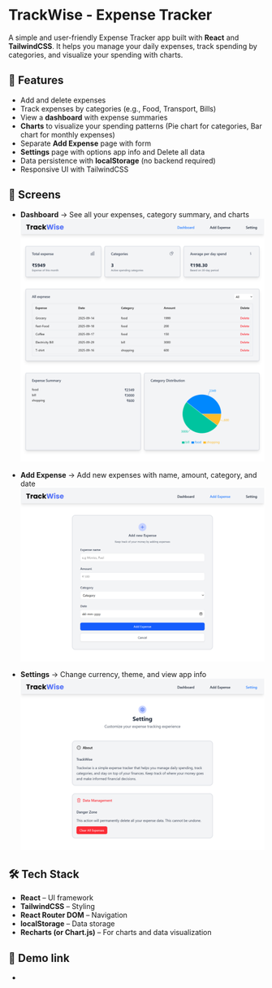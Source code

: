 # TrackWise - Expense Tracker  

A simple and user-friendly Expense Tracker app built with **React** and **TailwindCSS**. It helps you manage your daily expenses, track spending by categories, and visualize your spending with charts.  

## 🚀 Features  

- Add and delete expenses  
- Track expenses by categories (e.g., Food, Transport, Bills)  
- View a **dashboard** with expense summaries  
- **Charts** to visualize your spending patterns (Pie chart for categories, Bar chart for monthly expenses)  
- Separate **Add Expense** page with form  
- **Settings** page with options app info and Delete all data 
- Data persistence with **localStorage** (no backend required)  
- Responsive UI with TailwindCSS  

## 📸 Screens  

- **Dashboard** → See all your expenses, category summary, and charts 
    ![Home Page](./src/assets/dashboard.png)

- **Add Expense** → Add new expenses with name, amount, category, and date  
    ![Add Expense Page](./src/assets/addexpense.png)

- **Settings** → Change currency, theme, and view app info  
    ![Setting Page](./src/assets/setting.png)

## 🛠️ Tech Stack  

- **React** – UI framework  
- **TailwindCSS** – Styling  
- **React Router DOM** – Navigation  
- **localStorage** – Data storage  
- **Recharts (or Chart.js)** – For charts and data visualization  

## 🔗 Demo link
 - 